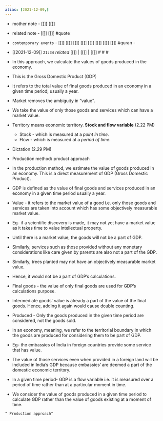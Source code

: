 ```yaml
---
alias: [2021-12-09,]
---
```

- mother note - [[]] [[]]
- related note - [[]] [[]] #quote 
- `contemporary events` - [[]] [[]] [[]] [[]] [[]] [[]] [[]] [[]] #quran -

- [[2021-12-09]]  `21:34` _related_ [[]] | [[]] | [[]] # # #

- In this approach, we calculate the values of goods produced in the economy.
- This is the Gross Domestic Product (GDP)
- It refers to the total value of final goods produced in an economy in a given time period, usually a year.
- Market removes the ambiguity in “value”.
- We take the value of only those goods and services which can have a market value.
- Territory means economic territory.
**Stock and flow variable**
	(2.22 PM)
	- Stock - which is measured at a _point in time_.
	- Flow - which is measured at a _period of time_.

- Dictation (2.29 PM)
- Production method/ product approach
- In the production method, we estimate the value of goods produced in an economy. This is a direct measurement of GDP (Gross Domestic Product).
- GDP is defined as the value of final goods and services produced in an economy in a given time period usually a year.
- Value - it refers to the market value of a good i.e. only those goods and services are taken into account which has some objectively measurable market value.
- Eg- if a scientific discovery is made, it may not yet have a market value as it takes time to value intellectual property.
- Until there is a market value, the goods will not be a part of GDP.
- Similarly, services such as those provided without any monetary considerations like care given by parents are also not a part of the GDP.
- Similarly, trees planted may not have an objectively measurable market value.
- Hence, it would not be a part of GDP’s calculations.
- Final goods - the value of only final goods are used for GDP’s calculations purpose.
- Intermediate goods’ value is already a part of the value of the final goods. Hence, adding it again would cause double counting.
- Produced - Only the goods produced in the given time period are considered, not the goods sold.
- In an economy, meaning, we refer to the territorial boundary in which the goods are produced for considering them to be part of GDP.
- Eg- the embassies of India in foreign countries provide some service that has value.
- The value of those services even when provided in a foreign land will be included in India’s GDP because embassies’ are deemed a part of the domestic economic territory.
- In a given time period- GDP is a flow variable i.e. it is measured over a period of time rather than at a particular moment in time.
- We consider the value of goods produced in a given time period to calculate GDP rather than the value of goods existing at a moment of time.

```query
" Production approach"
```